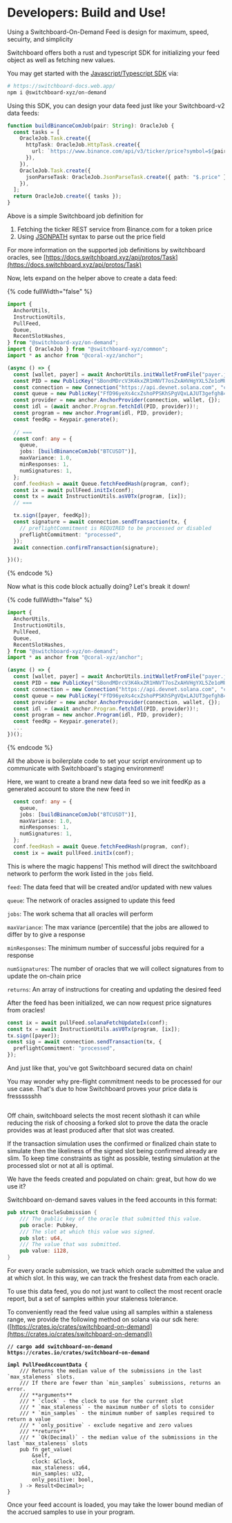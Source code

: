 # Developers: Build and Use!

Using a Switchboard-On-Demand Feed is design for maximum, speed, secuirty, and simplicity

Switchboard offers both a rust and typescript SDK for initializing your feed object as well as fetching new values.

You may get started with the [Javascript/Typescript SDK](https://switchboard-docs.web.app/) via:

```bash
# https://switchboard-docs.web.app/
npm i @switchboard-xyz/on-demand
```

Using this SDK, you can design your data feed just like your Switchboard-v2 data feeds:

```typescript
function buildBinanceComJob(pair: String): OracleJob {
  const tasks = [
    OracleJob.Task.create({
      httpTask: OracleJob.HttpTask.create({
        url: `https://www.binance.com/api/v3/ticker/price?symbol=${pair}`,
      }),
    }),
    OracleJob.Task.create({
      jsonParseTask: OracleJob.JsonParseTask.create({ path: "$.price" }),
    }),
  ];
  return OracleJob.create({ tasks });
}

```

Above is a simple Switchboard job definition for

1. Fetching the ticker REST service from Binance.com for a token price
2. Using [JSONPATH](https://github.com/json-path/JsonPath) syntax to parse out the price field

For more information on the supported job definitions by switchboard oracles, see [https://docs.switchboard.xyz/api/protos/Task](https://docs.switchboard.xyz/api/protos/Task)

Now, lets expand on the helper above to create a data feed:

{% code fullWidth="false" %}
```typescript
import {
  AnchorUtils,
  InstructionUtils,
  PullFeed,
  Queue,
  RecentSlotHashes,
} from "@switchboard-xyz/on-demand";
import { OracleJob } from "@switchboard-xyz/common";
import * as anchor from "@coral-xyz/anchor";

(async () => {
  const [wallet, payer] = await AnchorUtils.initWalletFromFile("payer.json");
  const PID = new PublicKey("SBondMDrcV3K4kxZR1HNVT7osZxAHVHgYXL5Ze1oMUv");
  const connection = new Connection("https://api.devnet.solana.com", "confirmed");
  const queue = new PublicKey("FfD96yeXs4cxZshoPPSKhSPgVQxLAJUT3gefgh84m1Di");
  const provider = new anchor.AnchorProvider(connection, wallet, {});
  const idl = (await anchor.Program.fetchIdl(PID, provider))!;
  const program = new anchor.Program(idl, PID, provider);
  const feedKp = Keypair.generate();
  
  // ===
  const conf: any = {
    queue,
    jobs: [buildBinanceComJob("BTCUSDT")],
    maxVariance: 1.0,
    minResponses: 1,
    numSignatures: 1,
  };
  conf.feedHash = await Queue.fetchFeedHash(program, conf);
  const ix = await pullFeed.initIx(conf);
  const tx = await InstructionUtils.asV0Tx(program, [ix]);
  // ===

  tx.sign([payer, feedKp]);
  const signature = await connection.sendTransaction(tx, {
    // preflightCommitment is REQUIRED to be processed or disabled
    preflightCommitment: "processed",
  });
  await connection.confirmTransaction(signature);

})();
```
{% endcode %}

Now what is this code block actually doing? Let's break it down!

{% code fullWidth="false" %}
```typescript
import {
  AnchorUtils,
  InstructionUtils,
  PullFeed,
  Queue,
  RecentSlotHashes,
} from "@switchboard-xyz/on-demand";
import * as anchor from "@coral-xyz/anchor";

(async () => {
  const [wallet, payer] = await AnchorUtils.initWalletFromFile("payer.json");
  const PID = new PublicKey("SBondMDrcV3K4kxZR1HNVT7osZxAHVHgYXL5Ze1oMUv");
  const connection = new Connection("https://api.devnet.solana.com", "confirmed");
  const queue = new PublicKey("FfD96yeXs4cxZshoPPSKhSPgVQxLAJUT3gefgh84m1Di");
  const provider = new anchor.AnchorProvider(connection, wallet, {});
  const idl = (await anchor.Program.fetchIdl(PID, provider))!;
  const program = new anchor.Program(idl, PID, provider);
  const feedKp = Keypair.generate();
  ...
})();
```
{% endcode %}

All the above is boilerplate code to set your script environment up to communicate with Switchboard's staging environment!

Here, we want to create a brand new data feed so we init feedKp as a generated account to store the new feed in

```typescript
  const conf: any = {
    queue,
    jobs: [buildBinanceComJob("BTCUSDT")],
    maxVariance: 1.0,
    minResponses: 1,
    numSignatures: 1,
  };
  conf.feedHash = await Queue.fetchFeedHash(program, conf);
  const ix = await pullFeed.initIx(conf);
```

This is where the magic happens! This method will direct the switchboard network to perform the work listed in the `jobs` field.

`feed`: The data feed that will be created and/or updated with new values

`queue`: The network of oracles assigned to update this feed

`jobs`: The work schema that all oracles will perform

`maxVariance`: The max variance (percentile) that the jobs are allowed to differ by to give a response

`minResponses`: The minimum number of successful jobs required for a response

`numSignatures`: The number of oracles that we will collect signatures from to update the on-chain price

`returns`: An array of instructions for creating and updating the desired feed

After the feed has been initialized, we can now request price signatures from oracles!

```typescript
const ix = await pullFeed.solanaFetchUpdateIx(conf);
const tx = await InstructionUtils.asV0Tx(program, [ix]);
tx.sign([payer]);
const sig = await connection.sendTransaction(tx, {
  preflightCommitment: "processed",
});
```

And just like that, you've got Switchboard secured data on chain!

You may wonder why pre-flight commitment needs to be processed for our use case. That's due to how Switchboard proves your price data is fresssssshh

<figure><img src="../../.gitbook/assets/giphy.gif" alt=""><figcaption></figcaption></figure>

Off chain, switchboard selects the most recent slothash it can while reducing the risk of choosing a forked slot to prove the data the oracle provides was at least produced after that slot was created.

If the transaction simulation uses the confirmed or finalized chain state to simulate then the likeliness of the signed slot being confirmed already are slim.  To keep time constraints as tight as possible, testing simulation at the processed slot or not at all is optimal.

We have the feeds created and populated on chain: great, but how do we use it?

Switchboard on-demand saves values in the feed accounts in this format:

```rust
pub struct OracleSubmission {
    /// The public key of the oracle that submitted this value.
    pub oracle: Pubkey,
    /// The slot at which this value was signed.
    pub slot: u64,
    /// The value that was submitted.
    pub value: i128,
}
```

For every oracle submission, we track which oracle submitted the value and at which slot.  In this way, we can track the freshest data from each oracle.

To use this data feed, you do not just want to collect the most recent oracle report, but a set of samples within your staleness tolerance.

To conveniently read the feed value using all samples within a staleness range, we provide the following method on solana via our sdk here: ([https://crates.io/crates/switchboard-on-demand](https://crates.io/crates/switchboard-on-demand))

<pre class="language-rust"><code class="lang-rust"><strong>// cargo add switchboard-on-demand https://crates.io/crates/switchboard-on-demand
</strong>
<strong>impl PullFeedAccountData {
</strong>    /// Returns the median value of the submissions in the last `max_staleness` slots.
    /// If there are fewer than `min_samples` submissions, returns an error.
    /// **arguments**
    /// * `clock` - the clock to use for the current slot
    /// * `max_staleness` - the maximum number of slots to consider
    /// * `min_samples` - the minimum number of samples required to return a value
    /// * `only_positive` - exclude negative and zero values
    /// **returns**
    /// * `Ok(Decimal)` - the median value of the submissions in the last `max_staleness` slots
    pub fn get_value(
        &#x26;self,
        clock: &#x26;Clock,
        max_staleness: u64,
        min_samples: u32,
        only_positive: bool,
    ) -> Result&#x3C;Decimal>;
}
</code></pre>

Once your feed account is loaded, you may take the lower bound median of the accrued samples to use in your program.

